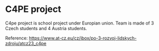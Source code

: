 # C4PE project
C4pe project is school project under Europian union. Team is made of 3 Czech students and 4 Austria students.

Reference: https://www.at-cz.eu/cz/ibox/po-3-rozvoj-lidskych-zdroju/atcz23_c4pe
